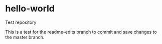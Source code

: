 # hello-world
Test repository

This is a test for the readme-edits branch to commit and save changes to the master branch.
